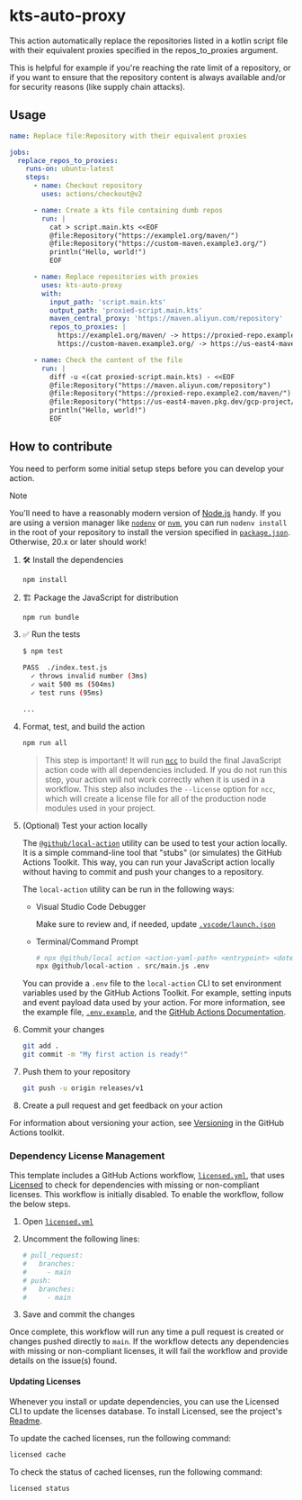 # kts-auto-proxy

This action automatically replace the repositories listed in a kotlin script
file with their equivalent proxies specified in the repos_to_proxies argument.

This is helpful for example if you're reaching the rate limit of a repository,
or if you want to ensure that the repository content is always available and/or
for security reasons (like supply chain attacks).

## Usage

```yaml
name: Replace file:Repository with their equivalent proxies

jobs:
  replace_repos_to_proxies:
    runs-on: ubuntu-latest
    steps:
      - name: Checkout repository
        uses: actions/checkout@v2

      - name: Create a kts file containing dumb repos
        run: |
          cat > script.main.kts <<EOF
          @file:Repository("https://example1.org/maven/")
          @file:Repository("https://custom-maven.example3.org/")
          println("Hello, world!")
          EOF

      - name: Replace repositories with proxies
        uses: kts-auto-proxy
        with:
          input_path: 'script.main.kts'
          output_path: 'proxied-script.main.kts'
          maven_central_proxy: 'https://maven.aliyun.com/repository'
          repos_to_proxies: |
            https://example1.org/maven/ -> https://proxied-repo.example2.com/maven/
            https://custom-maven.example3.org/ -> https://us-east4-maven.pkg.dev/gcp-project/repository-name

      - name: Check the content of the file
        run: |
          diff -u <(cat proxied-script.main.kts) - <<EOF
          @file:Repository("https://maven.aliyun.com/repository")
          @file:Repository("https://proxied-repo.example2.com/maven/")
          @file:Repository("https://us-east4-maven.pkg.dev/gcp-project/repository-name")
          println("Hello, world!")
          EOF
```

## How to contribute

You need to perform some initial setup steps before you can develop your action.

> [!NOTE]
>
> You'll need to have a reasonably modern version of
> [Node.js](https://nodejs.org) handy. If you are using a version manager like
> [`nodenv`](https://github.com/nodenv/nodenv) or
> [`nvm`](https://github.com/nvm-sh/nvm), you can run `nodenv install` in the
> root of your repository to install the version specified in
> [`package.json`](./package.json). Otherwise, 20.x or later should work!

1. :hammer_and_wrench: Install the dependencies

   ```bash
   npm install
   ```

1. :building_construction: Package the JavaScript for distribution

   ```bash
   npm run bundle
   ```

1. :white_check_mark: Run the tests

   ```bash
   $ npm test

   PASS  ./index.test.js
     ✓ throws invalid number (3ms)
     ✓ wait 500 ms (504ms)
     ✓ test runs (95ms)

   ...
   ```

1. Format, test, and build the action

   ```bash
   npm run all
   ```

   > This step is important! It will run [`ncc`](https://github.com/vercel/ncc)
   > to build the final JavaScript action code with all dependencies included.
   > If you do not run this step, your action will not work correctly when it is
   > used in a workflow. This step also includes the `--license` option for
   > `ncc`, which will create a license file for all of the production node
   > modules used in your project.

1. (Optional) Test your action locally

   The [`@github/local-action`](https://github.com/github/local-action) utility
   can be used to test your action locally. It is a simple command-line tool
   that "stubs" (or simulates) the GitHub Actions Toolkit. This way, you can run
   your JavaScript action locally without having to commit and push your changes
   to a repository.

   The `local-action` utility can be run in the following ways:

   - Visual Studio Code Debugger

     Make sure to review and, if needed, update
     [`.vscode/launch.json`](./.vscode/launch.json)

   - Terminal/Command Prompt

     ```bash
     # npx @github/local action <action-yaml-path> <entrypoint> <dotenv-file>
     npx @github/local-action . src/main.js .env
     ```

   You can provide a `.env` file to the `local-action` CLI to set environment
   variables used by the GitHub Actions Toolkit. For example, setting inputs and
   event payload data used by your action. For more information, see the example
   file, [`.env.example`](./.env.example), and the
   [GitHub Actions Documentation](https://docs.github.com/en/actions/learn-github-actions/variables#default-environment-variables).

1. Commit your changes

   ```bash
   git add .
   git commit -m "My first action is ready!"
   ```

1. Push them to your repository

   ```bash
   git push -u origin releases/v1
   ```

1. Create a pull request and get feedback on your action

For information about versioning your action, see
[Versioning](https://github.com/actions/toolkit/blob/main/docs/action-versioning.md)
in the GitHub Actions toolkit.

### Dependency License Management

This template includes a GitHub Actions workflow,
[`licensed.yml`](./.github/workflows/licensed.yml), that uses
[Licensed](https://github.com/licensee/licensed) to check for dependencies with
missing or non-compliant licenses. This workflow is initially disabled. To
enable the workflow, follow the below steps.

1. Open [`licensed.yml`](./.github/workflows/licensed.yml)
1. Uncomment the following lines:

   ```yaml
   # pull_request:
   #   branches:
   #     - main
   # push:
   #   branches:
   #     - main
   ```

1. Save and commit the changes

Once complete, this workflow will run any time a pull request is created or
changes pushed directly to `main`. If the workflow detects any dependencies with
missing or non-compliant licenses, it will fail the workflow and provide details
on the issue(s) found.

#### Updating Licenses

Whenever you install or update dependencies, you can use the Licensed CLI to
update the licenses database. To install Licensed, see the project's
[Readme](https://github.com/licensee/licensed?tab=readme-ov-file#installation).

To update the cached licenses, run the following command:

```bash
licensed cache
```

To check the status of cached licenses, run the following command:

```bash
licensed status
```
